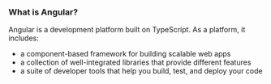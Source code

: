 ### What is Angular?
Angular is a development platform built on TypeScript. As a platform, it includes:
- a component-based framework for building scalable web apps
- a collection of well-integrated libraries that provide different features
- a suite of developer tools that help you build, test, and deploy your code
